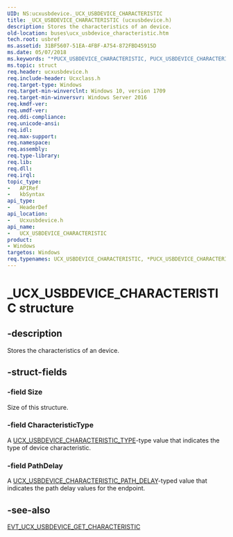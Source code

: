 ```yaml
---
UID: NS:ucxusbdevice._UCX_USBDEVICE_CHARACTERISTIC
title: _UCX_USBDEVICE_CHARACTERISTIC (ucxusbdevice.h)
description: Stores the characteristics of an device.
old-location: buses\ucx_usbdevice_characteristic.htm
tech.root: usbref
ms.assetid: 31BF5607-51EA-4FBF-A754-872FBD45915D
ms.date: 05/07/2018
ms.keywords: "*PUCX_USBDEVICE_CHARACTERISTIC, PUCX_USBDEVICE_CHARACTERISTIC, PUCX_USBDEVICE_CHARACTERISTIC structure pointer [Buses], UCX_USBDEVICE_CHARACTERISTIC, UCX_USBDEVICE_CHARACTERISTIC structure [Buses], _UCX_USBDEVICE_CHARACTERISTIC, buses.ucx_usbdevice_characteristic, ucxusbdevice/PUCX_USBDEVICE_CHARACTERISTIC, ucxusbdevice/UCX_USBDEVICE_CHARACTERISTIC"
ms.topic: struct
req.header: ucxusbdevice.h
req.include-header: Ucxclass.h
req.target-type: Windows
req.target-min-winverclnt: Windows 10, version 1709
req.target-min-winversvr: Windows Server 2016
req.kmdf-ver: 
req.umdf-ver: 
req.ddi-compliance: 
req.unicode-ansi: 
req.idl: 
req.max-support: 
req.namespace: 
req.assembly: 
req.type-library: 
req.lib: 
req.dll: 
req.irql: 
topic_type:
-	APIRef
-	kbSyntax
api_type:
-	HeaderDef
api_location:
-	Ucxusbdevice.h
api_name:
-	UCX_USBDEVICE_CHARACTERISTIC
product:
- Windows
targetos: Windows
req.typenames: UCX_USBDEVICE_CHARACTERISTIC, *PUCX_USBDEVICE_CHARACTERISTIC
---
```


# _UCX_USBDEVICE_CHARACTERISTIC structure


## -description


Stores the characteristics of an device. 


## -struct-fields




### -field Size

Size of this structure.


### -field CharacteristicType

A <a href="https://msdn.microsoft.com/86FA72CC-C23F-40B9-9FDD-80C3B0D5EA73">UCX_USBDEVICE_CHARACTERISTIC_TYPE</a>-type value that indicates the type of device characteristic.


### -field PathDelay

A <a href="https://msdn.microsoft.com/135D6C04-3520-46C2-BC64-DF0119578E6F">UCX_USBDEVICE_CHARACTERISTIC_PATH_DELAY</a>-typed value that indicates the path delay values for the endpoint.


## -see-also




<a href="https://msdn.microsoft.com/EE8568F6-3D88-477E-9F0D-044D014EBCF3">EVT_UCX_USBDEVICE_GET_CHARACTERISTIC</a>
 

 


